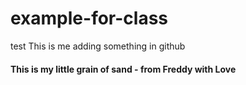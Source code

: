 # example-for-class
test
This is me adding something in github

#### This is my little grain of sand - from Freddy with Love

